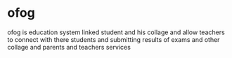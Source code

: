 # ofog
ofog is education system linked student and his collage and allow teachers to connect with there students and submitting results of exams and other collage and parents and teachers services
